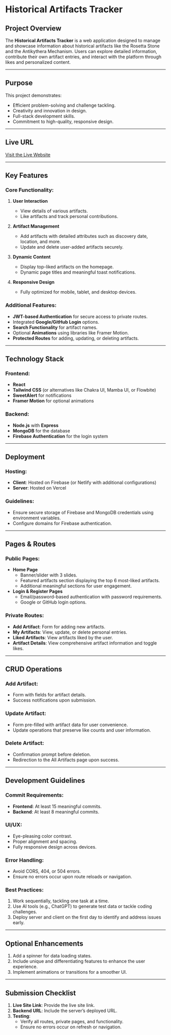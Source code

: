 # Historical Artifacts Tracker

## Project Overview

The **Historical Artifacts Tracker** is a web application designed to manage and showcase information about historical artifacts like the Rosetta Stone and the Antikythera Mechanism. Users can explore detailed information, contribute their own artifact entries, and interact with the platform through likes and personalized content.

---

## Purpose

This project demonstrates:

- Efficient problem-solving and challenge tackling.
- Creativity and innovation in design.
- Full-stack development skills.
- Commitment to high-quality, responsive design.

---

## Live URL

[Visit the Live Website](https://historical-artifacts-f4424.web.app)

---

## Key Features

### Core Functionality:

1. **User Interaction**
   - View details of various artifacts.
   - Like artifacts and track personal contributions.

2. **Artifact Management**
   - Add artifacts with detailed attributes such as discovery date, location, and more.
   - Update and delete user-added artifacts securely.

3. **Dynamic Content**
   - Display top-liked artifacts on the homepage.
   - Dynamic page titles and meaningful toast notifications.

4. **Responsive Design**
   - Fully optimized for mobile, tablet, and desktop devices.

### Additional Features:

- **JWT-based Authentication** for secure access to private routes.
- Integrated **Google/GitHub Login** options.
- **Search Functionality** for artifact names.
- Optional **Animations** using libraries like Framer Motion.
- **Protected Routes** for adding, updating, or deleting artifacts.

---

## Technology Stack

### Frontend:
- **React**
- **Tailwind CSS** (or alternatives like Chakra UI, Mamba UI, or Flowbite)
- **SweetAlert** for notifications
- **Framer Motion** for optional animations

### Backend:
- **Node.js** with **Express**
- **MongoDB** for the database
- **Firebase Authentication** for the login system

---

## Deployment

### Hosting:
- **Client**: Hosted on Firebase (or Netlify with additional configurations)
- **Server**: Hosted on Vercel

### Guidelines:
- Ensure secure storage of Firebase and MongoDB credentials using environment variables.
- Configure domains for Firebase authentication.

---

## Pages & Routes

### Public Pages:
- **Home Page**
  - Banner/slider with 3 slides.
  - Featured artifacts section displaying the top 6 most-liked artifacts.
  - Additional meaningful sections for user engagement.
- **Login & Register Pages**
  - Email/password-based authentication with password requirements.
  - Google or GitHub login options.

### Private Routes:
- **Add Artifact**: Form for adding new artifacts.
- **My Artifacts**: View, update, or delete personal entries.
- **Liked Artifacts**: View artifacts liked by the user.
- **Artifact Details**: View comprehensive artifact information and toggle likes.

---

## CRUD Operations

### Add Artifact:
- Form with fields for artifact details.
- Success notifications upon submission.

### Update Artifact:
- Form pre-filled with artifact data for user convenience.
- Update operations that preserve like counts and user information.

### Delete Artifact:
- Confirmation prompt before deletion.
- Redirection to the All Artifacts page upon success.

---

## Development Guidelines

### Commit Requirements:
- **Frontend**: At least 15 meaningful commits.
- **Backend**: At least 8 meaningful commits.

### UI/UX:
- Eye-pleasing color contrast.
- Proper alignment and spacing.
- Fully responsive design across devices.

### Error Handling:
- Avoid CORS, 404, or 504 errors.
- Ensure no errors occur upon route reloads or navigation.

### Best Practices:
1. Work sequentially, tackling one task at a time.
2. Use AI tools (e.g., ChatGPT) to generate test data or tackle coding challenges.
3. Deploy server and client on the first day to identify and address issues early.

---

## Optional Enhancements

1. Add a spinner for data loading states.
2. Include unique and differentiating features to enhance the user experience.
3. Implement animations or transitions for a smoother UI.

---

## Submission Checklist

1. **Live Site Link**: Provide the live site link.
2. **Backend URL**: Include the server’s deployed URL.
3. **Testing**:
   - Verify all routes, private pages, and functionality.
   - Ensure no errors occur on refresh or navigation.

